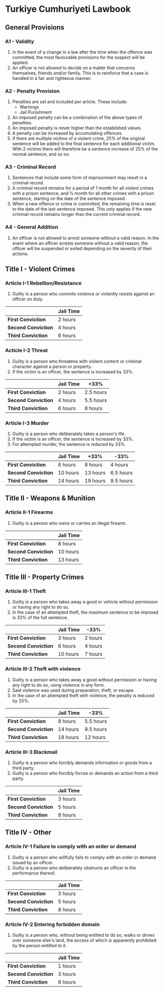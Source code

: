 # Turkiye Cumhuriyeti Lawbook

## General Provisions

### A1 - Validity

1. In the event of a change in a law after the time when the offence was committed, the most favourable provisions for the suspect will be applied.
2. An officer is not allowed to decide on a matter that concerns themselves, friends and/or family. This is to reinforce that a case is handled in a fair and righteous manner.

### A2 - Penalty Provision

1. Penalties are set and included per article. These include:
    * Warnings
    * Jail Punishment
2. An imposed penalty can be a combination of the above types of penalties.
3. An imposed penalty is never higher than the established values.
4. A penalty can be increased by accumulating offences.
5. If there are multiple victims of a violent crime, 25% of the original sentence will be added to the final sentence for each additional victim. With 2 victims there will therefore be a sentence increase of 25% of the normal sentence, and so on.

### A3 - Criminal Record

1. Sentences that include some form of imprisonment may result in a criminal record.
2. A criminal record remains for a period of 1 month for all violent crimes with a prison sentence, and ½ month for all other crimes with a prison sentence, starting on the date of the sentence imposed.
3. When a new offence or crime is committed, the remaining time is reset to the date of the last sentence imposed. This only applies if the new criminal record remains longer than the current criminal record.

### A4 - General Addition

1. An officer is not allowed to arrest someone without a valid reason. In the event where an officer arrests someone without a valid reason, the officer will be suspended or exiled depending on the severity of their actions.

## Title I - Violent Crimes

### Article I-1 Rebellion/Resistance

1. Guilty is a person who commits violence or violently resists against an officer on duty.

|   | **Jail Time**  |
|---|---|
|  **First Conviction** | 2 hours |
| **Second Conviction**  | 4 hours |
| **Third Conviction**  | 6 hours |

### Acticle I-2 Threat

1. Guilty is a person who threatens with violent content or criminal character against a person or property.
2. If the victim is an officer, the sentence is increased by 33%.

|   | **Jail Time**  | **+33%** |
|---|---|---|
|  **First Conviction** | 2 hours | 2.5 hours |
| **Second Conviction**  | 4 hours | 5.5 hours |
| **Third Conviction**  | 6 hours | 8 hours |

### Article I-3 Murder

1. Guilty is a person who deliberately takes a person's life. 
2. If the victim is an officer, the sentence is increased by 33%.
3. For attempted murder, the sentence is reduced by 33%.

|   | **Jail Time**  | **+33%** | **-33%** |
|---|---|---|---|
|  **First Conviction** | 6 hours | 8 hours | 4 hours |
| **Second Conviction**  | 10 hours | 13 hours | 6.5 hours |
| **Third Conviction**  | 14 hours | 19 hours | 9.5 hours |

## Title II - Weapons & Munition

### Article II-1 Firearms

1. Guilty is a person who owns or carries an illegal firearm.

|   | **Jail Time**  |
|---|---|
|  **First Conviction** | 8 hours |
| **Second Conviction**  | 10 hours |
| **Third Conviction**  | 13 hours |

## Title III - Property Crimes

### Article III-1 Theft

1. Guilty is a person who takes away a good or vehicle without permission or having any right to do so.
2. In the case of an attempted theft, the maximum sentence to be imposed is 33% of the full sentence.

|   | **Jail Time**  | **-33%** |
|---|---|---|
|  **First Conviction** | 3 hours | 2 hours |
| **Second Conviction**  | 6 hours | 4 hours |
| **Third Conviction**  | 10 hours | 7 hours |

### Article III-2 Theft with violence

1. Guilty is a person who takes away a good without permission or having any right to do so, using violence in any form.
2. Said violence was used during preparation, theft, or escape.
3. In the case of an attempted theft with violence, the penalty is reduced by 33%.

|   | **Jail Time**  | **-33%** |
|---|---|---|
|  **First Conviction** | 8 hours | 5.5 hours |
| **Second Conviction**  | 14 hours | 9.5 hours |
| **Third Conviction**  | 18 hours | 12 hours |

### Article III-3 Blackmail

1. Guilty is a person who forcibly demands information or goods from a third party.
2. Guilty is a person who forcibly forces or demands an action from a third party.

|   | **Jail Time**  |
|---|---|
|  **First Conviction** | 3 hours |
| **Second Conviction**  | 5 hours |
| **Third Conviction**  | 8 hours |

## Title IV - Other

### Article IV-1 Failure to comply with an order or demand

1. Guilty is a person who willfully fails to comply with an order or demand issued by an officer.
2. Guilty is a person who deliberately obstructs an officer in the performance thereof.

|   | **Jail Time**  |
|---|---|
|  **First Conviction** | 3 hours |
| **Second Conviction**  | 5 hours |
| **Third Conviction**  | 8 hours |

### Article IV-2 Entering forbidden domain

1. Guilty is a person who, without being entitled to do so, walks or drives over someone else's land, the access of which is apparently prohibited by the person entitled to it.

|   | **Jail Time**  |
|---|---|
|  **First Conviction** | 1 hours |
| **Second Conviction**  | 3 hours |
| **Third Conviction**  | 6 hours |
